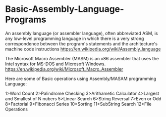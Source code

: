 # Basic-Assembly-Language-Programs
An assembly language (or assembler language), often abbreviated ASM, is any low-level programming language in which there is a very strong correspondence between the program's statements and the architecture's machine code instructions
https://en.wikipedia.org/wiki/Assembly_language

The Microsoft Macro Assembler (MASM) is an x86 assembler that uses the Intel syntax for MS-DOS and Microsoft Windows.
https://en.wikipedia.org/wiki/Microsoft_Macro_Assembler


Here are some of Basic operations using Assembly/MASAM programming Language:

1>Word Count
2>Palindrome Checking
3>Arithametic Calculator
4>Largest and Smallest of N nubers
5>Linear Search
6>String Reversal
7>Even or Odd
8>Factorial
9>Fibonacci Series
10>Sorting
11>SubString Search
12>File Operations
